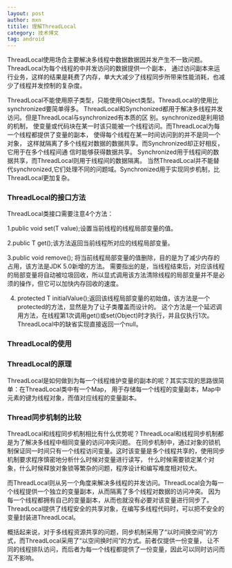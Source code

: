 ```yaml
---
layout: post
author: mxn
titile: 理解ThreadLocal
category: 技术博文
tag: android
---
```


ThreadLocal使用场合主要解决多线程中数据数据因并发产生不一致问题。ThreadLocal为每个线程的中并发访问的数据提供一个副本，
通过访问副本来运行业务，这样的结果是耗费了内存，单大大减少了线程同步所带来性能消耗，也减少了线程并发控制的复杂度。

ThreadLocal不能使用原子类型，只能使用Object类型。ThreadLocal的使用比synchronized要简单得多。
ThreadLocal和Synchonized都用于解决多线程并发访问。但是ThreadLocal与synchronized有本质的区 别。synchronized是利用锁的机制，
使变量或代码块在某一时该只能被一个线程访问。而ThreadLocal为每一个线程都提供了变量的副本， 使得每个线程在某一时间访问到的并不是同一个对象，
这样就隔离了多个线程对数据的数据共享。而Synchronized却正好相反，它用于在多个线程间通 信时能够获得数据共享。
Synchronized用于线程间的数据共享，而ThreadLocal则用于线程间的数据隔离。
当然ThreadLocal并不能替代synchronized,它们处理不同的问题域。Synchronized用于实现同步机制，比ThreadLocal更加复杂。

### ThreadLocal的接口方法

ThreadLocal类接口需要注意4个方法：

1.public void set(T value);设置当前线程的线程局部变量的值。

2.public T get();该方法返回当前线程所对应的线程局部变量。

3.public void remove(); 将当前线程局部变量的值删除，目的是为了减少内存的占用，该方法是JDK 5.0新增的方法。
需要指出的是，当线程结束后，对应该线程的局部变量将自动被垃圾回收，所以显式调用该方法清除线程的局部变量并不是必须的操作，但它可以加快内存回收的速度。

4. protected T initialValue();返回该线程局部变量的初始值，该方法是一个protected的方法，显然是为了让子类覆盖而设计的。
这个方法是一个延迟调用方法，在线程第1次调用get()或set(Object)时才执行，并且仅执行1次。ThreadLocal中的缺省实现直接返回一个null。

### ThreadLocal的使用



### ThreadLocal的原理

ThreadLocal是如何做到为每一个线程维护变量的副本的呢？其实实现的思路很简单：在ThreadLocal类中有一个Map，
用于存储每一个线程的变量副本，Map中元素的键为线程对象，而值对应线程的变量副本。




### Thread同步机制的比较

ThreadLocal和线程同步机制相比有什么优势呢？ThreadLocal和线程同步机制都是为了解决多线程中相同变量的访问冲突问题。
在同步机制中，通过对象的锁机制保证同一时间只有一个线程访问变量。这时该变量是多个线程共享的，使用同步机制要求程序慎密地分析什么时候对变量进行读写，
什么时候需要锁定某个对象，什么时候释放对象锁等繁杂的问题，程序设计和编写难度相对较大。

而ThreadLocal则从另一个角度来解决多线程的并发访问。ThreadLocal会为每一个线程提供一个独立的变量副本，从而隔离了多个线程对数据的访问冲突。
因为每一个线程都拥有自己的变量副本，从而也就没有必要对该变量进行同步了。ThreadLocal提供了线程安全的共享对象，在编写多线程代码时，可以把不安全的变量封装进ThreadLocal。

概括起来说，对于多线程资源共享的问题，同步机制采用了“以时间换空间”的方式，而ThreadLocal采用了“以空间换时间”的方式。前者仅提供一份变量，
让不同的线程排队访问，而后者为每一个线程都提供了一份变量，因此可以同时访问而互不影响。

